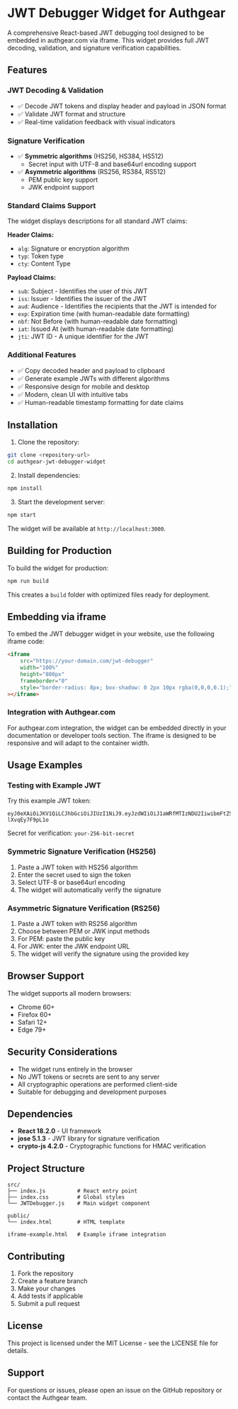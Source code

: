 # JWT Debugger Widget for Authgear

A comprehensive React-based JWT debugging tool designed to be embedded in authgear.com via iframe. This widget provides full JWT decoding, validation, and signature verification capabilities.

## Features

### JWT Decoding & Validation
- ✅ Decode JWT tokens and display header and payload in JSON format
- ✅ Validate JWT format and structure
- ✅ Real-time validation feedback with visual indicators

### Signature Verification
- ✅ **Symmetric algorithms** (HS256, HS384, HS512)
  - Secret input with UTF-8 and base64url encoding support
- ✅ **Asymmetric algorithms** (RS256, RS384, RS512)
  - PEM public key support
  - JWK endpoint support

### Standard Claims Support
The widget displays descriptions for all standard JWT claims:

**Header Claims:**
- `alg`: Signature or encryption algorithm
- `typ`: Token type
- `cty`: Content Type

**Payload Claims:**
- `sub`: Subject - Identifies the user of this JWT
- `iss`: Issuer - Identifies the issuer of the JWT
- `aud`: Audience - Identifies the recipients that the JWT is intended for
- `exp`: Expiration time (with human-readable date formatting)
- `nbf`: Not Before (with human-readable date formatting)
- `iat`: Issued At (with human-readable date formatting)
- `jti`: JWT ID - A unique identifier for the JWT

### Additional Features
- ✅ Copy decoded header and payload to clipboard
- ✅ Generate example JWTs with different algorithms
- ✅ Responsive design for mobile and desktop
- ✅ Modern, clean UI with intuitive tabs
- ✅ Human-readable timestamp formatting for date claims

## Installation

1. Clone the repository:
```bash
git clone <repository-url>
cd authgear-jwt-debugger-widget
```

2. Install dependencies:
```bash
npm install
```

3. Start the development server:
```bash
npm start
```

The widget will be available at `http://localhost:3000`.

## Building for Production

To build the widget for production:

```bash
npm run build
```

This creates a `build` folder with optimized files ready for deployment.

## Embedding via iframe

To embed the JWT debugger widget in your website, use the following iframe code:

```html
<iframe 
    src="https://your-domain.com/jwt-debugger" 
    width="100%" 
    height="800px" 
    frameborder="0"
    style="border-radius: 8px; box-shadow: 0 2px 10px rgba(0,0,0,0.1);"
></iframe>
```

### Integration with Authgear.com

For authgear.com integration, the widget can be embedded directly in your documentation or developer tools section. The iframe is designed to be responsive and will adapt to the container width.

## Usage Examples

### Testing with Example JWT

Try this example JWT token:
```
eyJ0eXAiOiJKV1QiLCJhbGciOiJIUzI1NiJ9.eyJzdWIiOiJ1aWRfMTIzNDU2IiwibmFtZSI6IkpvaG4gRG9lIiwiaWF0IjoxNjcyNTM3MzYzLCJleHAiOjE2NzI1NDA5NjN9.Vhz8E2qVdIEyxdHuYo7s9ZmLUJtlQ-lXvqEy7F9pL1o
```

Secret for verification: `your-256-bit-secret`

### Symmetric Signature Verification (HS256)

1. Paste a JWT token with HS256 algorithm
2. Enter the secret used to sign the token
3. Select UTF-8 or base64url encoding
4. The widget will automatically verify the signature

### Asymmetric Signature Verification (RS256)

1. Paste a JWT token with RS256 algorithm
2. Choose between PEM or JWK input methods
3. For PEM: paste the public key
4. For JWK: enter the JWK endpoint URL
5. The widget will verify the signature using the provided key

## Browser Support

The widget supports all modern browsers:
- Chrome 60+
- Firefox 60+
- Safari 12+
- Edge 79+

## Security Considerations

- The widget runs entirely in the browser
- No JWT tokens or secrets are sent to any server
- All cryptographic operations are performed client-side
- Suitable for debugging and development purposes

## Dependencies

- **React 18.2.0** - UI framework
- **jose 5.1.3** - JWT library for signature verification
- **crypto-js 4.2.0** - Cryptographic functions for HMAC verification

## Project Structure

```
src/
├── index.js          # React entry point
├── index.css         # Global styles
└── JWTDebugger.js    # Main widget component

public/
└── index.html        # HTML template

iframe-example.html   # Example iframe integration
```

## Contributing

1. Fork the repository
2. Create a feature branch
3. Make your changes
4. Add tests if applicable
5. Submit a pull request

## License

This project is licensed under the MIT License - see the LICENSE file for details.

## Support

For questions or issues, please open an issue on the GitHub repository or contact the Authgear team. 